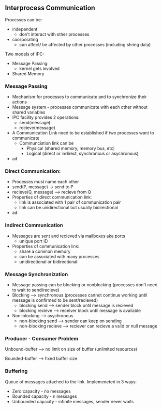 ## Interprocess Communication
Processes can be:
- independent
  - don't interact with other processes 
- coorporating 
  - can affect/ be affected by other processes (including shring data)

Two models of IPC:
- Message Passing
  -  kernel gets involved
- Shared Memory

### Message Passing
- Mechanism for processes to communicate and to synchronize their actions
- Message system - processes communicate with each other without shared variables
- IPC facility provides 2 operations:
  - send(message)
  - recieve(message)  
- A Communication Link need to be established if two processes want to communicate
  - Communciation link can be
    -   Physical (shared memory, memory bus, etc)
    -   Logical (direct or indirect, synchronous or asychronous)
- ad

### Direct Communication:
- Processes must name each other
 - send(P, message) -> send to P
 - recieve(Q, message) --> recieve from Q 
- Properties of direct communication link:
  - link is associated with 1 pair of communication pair
  - link can be unidirectional but usually bidirectional  
- ad

### Indirect Communication 
- Messages are sent and recieved via mailboxes aka ports
  - unique port ID
- Properties of communication link:
  - share a common memory
  - can be associated with many processes
  - unidirectional or bidirectional 

### Message Synchronization
- Message passing can be blocking or nonblocking (processes don't need to wait to send/recieve) 
- Blocking --> synchronous (processes cannot continue working until message is confirmed to be sent/recieved) 
  - blocking send --> sender block until message is recieved
  - blocking recieve --> receiver block until message is available  
- Non-blocking --> asychronous
  - non-blocking send --> sender can keep on sending
  - non-blocking recieve --> reciever can recieve a valid or null message 

### Producer - Consumer Problem
Unbound-buffer --> no limit on size of buffer (unlimited resources)

Bounded-buffer --> fixed buffer size

### Buffering 
Queue of messages attached to the link. Implemeneted in 3 ways:
- Zero capacity - no messages
- Bounded capacity - n messages
- Unbounded capacity - infinite messages, sender never waits 
